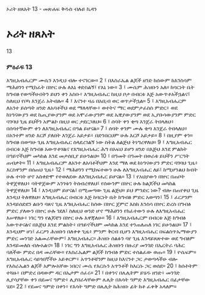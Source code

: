 ﻿
 ኦሪት ዘጸአት 13 - መጽሐፍ ቅዱስ ብሉይ ኪዳን
# ኦሪት ዘጸአት
13
### ምዕራፍ 13
እግዚአብሔርም ሙሴን እንዲህ ብሎ ተናገርው።
2 ፤ በእስራኤል ልጆች ዘንድ ከሰውም ከእንስሳም ማሕፀንን የሚከፈት በኵር ሁሉ ለእኔ ቀድስልኝ፤ የእኔ ነው።
3 ፤ ሙሴም ሕዝቡን አለ። ከባርነት ቤት ከግብፅ የወጣችሁበትን ይህን ቀን አስቡ፥ እግዚአብሔር ከዚህ ቦታ በብርቱ እጅ አውጥቶአችኋልና፤ ስለዚህ የቦካ እንጀራ አትብሉ።
4 ፤ እናንተ ዛሬ በአቢብ ወር ወጥታችኋል።
5 ፤ እግዚአብሔርም ለአንተ ይሰጣት ዘንድ ለአባቶችህ ወደ ማለላቸው፥ ወተትና ማር ወደምታፈስስ ምድር፥ ወደ ከነዓናውያን ወደ ኬጢያውያንም ወደ አሞራውያንም ወደ ኤዊያውያንም ወደ ኢያቡሳውያንም ምድር ባገባህ ጊዜ ይህችን አምልኮ በዚህ ወር ታደርጋለህ።
6 ፤ ሰባት ቀን ቂጣ እንጀራ ትበላለህ፥ በሰባተኛውም ቀን ለእግዚአብሔር በዓል ይሆናል።
7 ፤ ሰባት ቀንም ሙሉ ቂጣ እንጀራ ትበላለህ፥ በአንተም ዘንድ እርሾ ያለበት እንጀራ አይታይ፥ በድንበርህም ሁሉ እርሾ አይታይ።
8 ፤ በዚያም ቀን። ከግብፅ በወጣሁ ጊዜ እግዚአብሔር ስላደረገልኝ ነው ስትል ለልጅህ ትነግረዋለህ።
9 ፤ እግዚአብሔር በብርቱ እጅ ከግብፅ አውጥቶሃልና የእግዚአብሔር ሕግ በአፍህ ይሆን ዘንድ በእጅህ እንደ ምልክት በዓይኖችህም መካከል እንደ መታሰቢያ ይሁንልህ።
10 ፤ በዓመት በዓመት በወራቱ ይህችን ሥርዓት ጠብቃት።
11 ፤ እግዚአብሔርም ለአንተ ለአባቶችህም እንደ ማለ ወደ ከነዓናውያን ምድር ባገባህ ጊዜ፥ እርስዋንም በሰጠህ ጊዜ፥
12 ፤ ማሕፀንን የሚከፍተውን ሁሉ ለእግዚአብሔር ለይ፤ ከሚሆንልህ ከብት ሁሉ ተባት ሆኖ አስቀድሞ የተወለደው ለእግዚአብሔር ይሆናል።
13 ፤ የአህያውን በኵር በጠቦት ትዋጀዋለህ፥ ባትዋጀውም አንገቱን ትሰብረዋለህ፤ የሰውንም በኵር ሁሉ ከልጆችህ መካከል ትዋጀዋለህ።
14 ፤ እንዲህም ይሆናል፤ በሚመጣው ጊዜ ልጅህ። ይህ ምንድር ነው? ብሎ በጠየቀህ ጊዜ እንዲህ ትለዋለህ። እግዚአብሔር በብርቱ እጅ ከባርነት ቤት ከግብፅ ምድር አወጣን፤
15 ፤ ፈርዖንም እንዳይሰድደን ልቡን ባጸና ጊዜ እግዚአብሔር ከሰው በኵር ጀምሮ እስከ እንስሳ በኵር ድረስ በግብፅ ምድር ያለውን በኵር ሁሉ ገደለ፤ ስለዚህ ወንድ ሆኖ ማሕፀንን የከፈተውን ሁሉ ለእግዚአብሔር እሠዋለሁ፥ ነገር ግን የልጆቼን በኵር ሁሉ እዋጃለሁ።
16 ፤ እግዚአብሔርም በብርቱ እጅ ከግብፅ አውጥቶናልና በእጅህ እንደ ምልክት፥ በዓይኖችህም መካከል እንደ ተንጠለጠለ ነገር ይሁንልህ።
17 ፤ እንዲህም ሆነ፤ ፈርዖን ሕዝቡን በለቀቀ ጊዜ፥ ምንም ቅርብ ቢሆን እግዚአብሔር በፍልስጥኤማውያን ምድር መንገድ አልመራቸውም፤ እግዚአብሔር። ሕዝቡ ሰልፉን ባየ ጊዜ እንዳይጸጽተው ወደ ግብፅም እንዳይመለስ ብሎአልና።
18 ፤ ነገር ግን እግዚአብሔር ሕዝቡን በዙሪያ መንገድ በኤርትራ ባሕር ባለችው ምድረ በዳ መራቸው። የእስራኤልም ልጆች ከግብፅ ምድር ተሰልፈው ወጡ።
19 ፤ ዮሴፍም። እግዚአብሔር ሳይጎበኛችሁ አይቀርም፥ አጥንቶቼንም ከዚህ ከእናንተ ጋር ታወጣላችሁ ብሎ የእስራኤልን ልጆች አምሎአቸው ነበርና ሙሴ የእርሱን አጥንቶች ከእርሱ ጋር ወሰደ።
20 ፤ ከሱኮትም ተጓዙ፥ በምድረ በዳውም ዳር በኤታም ሰፈሩ።
21 ፤ በቀንና በሌሊትም ይሄዱ ዘንድ፥ መንገድ ሊያሳያቸው ቀን በደመና ዓምድ፥ ሊያበራላቸውም ሌሊት በእሳት ዓምድ እግዚአብሔር በፊታቸው ሄደ።
22 ፤ የደመና ዓምድ በቀን፥ የእሳት ዓምድ በሌሊት ከሕዝቡ ፊት ከቶ ፈቀቅ አላለም። 

